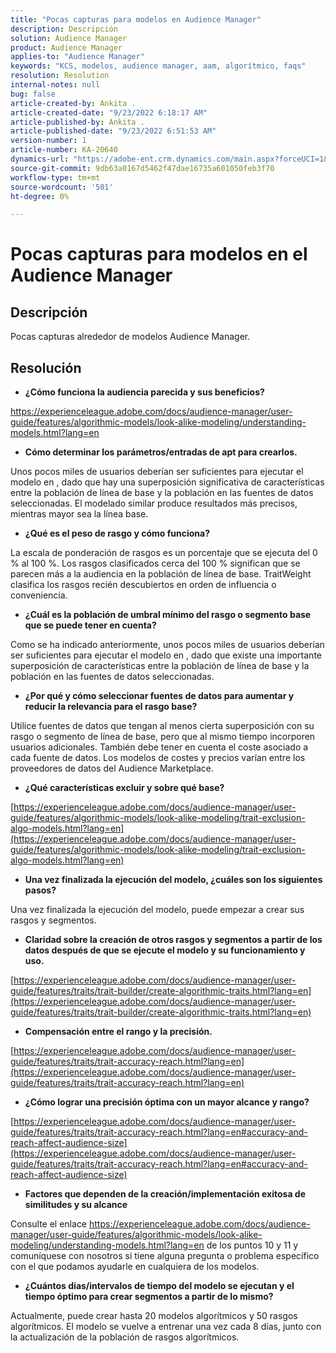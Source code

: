 ```yaml
---
title: "Pocas capturas para modelos en Audience Manager"
description: Descripción
solution: Audience Manager
product: Audience Manager
applies-to: "Audience Manager"
keywords: "KCS, modelos, audience manager, aam, algorítmico, faqs"
resolution: Resolution
internal-notes: null
bug: false
article-created-by: Ankita .
article-created-date: "9/23/2022 6:18:17 AM"
article-published-by: Ankita .
article-published-date: "9/23/2022 6:51:53 AM"
version-number: 1
article-number: KA-20640
dynamics-url: "https://adobe-ent.crm.dynamics.com/main.aspx?forceUCI=1&pagetype=entityrecord&etn=knowledgearticle&id=e634477b-073b-ed11-9db1-0022480868ff"
source-git-commit: 9db63a0167d5462f47dae16735a601050feb3f70
workflow-type: tm+mt
source-wordcount: '501'
ht-degree: 0%

---
```


# Pocas capturas para modelos en el Audience Manager

## Descripción

Pocas capturas alrededor de modelos Audience Manager.

## Resolución


- <b>¿Cómo funciona la audiencia parecida y sus beneficios?</b>


https://experienceleague.adobe.com/docs/audience-manager/user-guide/features/algorithmic-models/look-alike-modeling/understanding-models.html?lang=en

- <b>Cómo determinar los parámetros/entradas de apt para crearlos.</b>


Unos pocos miles de usuarios deberían ser suficientes para ejecutar el modelo en , dado que hay una superposición significativa de características entre la población de línea de base y la población en las fuentes de datos seleccionadas. El modelado similar produce resultados más precisos, mientras mayor sea la línea base.

- <b>¿Qué es el peso de rasgo y cómo funciona?</b>


La escala de ponderación de rasgos es un porcentaje que se ejecuta del 0 % al 100 %. Los rasgos clasificados cerca del 100 % significan que se parecen más a la audiencia en la población de línea de base. TraitWeight clasifica los rasgos recién descubiertos en orden de influencia o conveniencia.

- <b>¿Cuál es la población de umbral mínimo del rasgo o segmento base que se puede tener en cuenta?</b>


Como se ha indicado anteriormente, unos pocos miles de usuarios deberían ser suficientes para ejecutar el modelo en , dado que existe una importante superposición de características entre la población de línea de base y la población en las fuentes de datos seleccionadas.

- <b>¿Por qué y cómo seleccionar fuentes de datos para aumentar y reducir la relevancia para el rasgo base?</b>


Utilice fuentes de datos que tengan al menos cierta superposición con su rasgo o segmento de línea de base, pero que al mismo tiempo incorporen usuarios adicionales. También debe tener en cuenta el coste asociado a cada fuente de datos. Los modelos de costes y precios varían entre los proveedores de datos del Audience Marketplace.

- <b>¿Qué características excluir y sobre qué base?</b>


[https://experienceleague.adobe.com/docs/audience-manager/user-guide/features/algorithmic-models/look-alike-modeling/trait-exclusion-algo-models.html?lang=en](https://experienceleague.adobe.com/docs/audience-manager/user-guide/features/algorithmic-models/look-alike-modeling/trait-exclusion-algo-models.html?lang=en)

- <b>Una vez finalizada la ejecución del modelo, ¿cuáles son los siguientes pasos?</b>


Una vez finalizada la ejecución del modelo, puede empezar a crear sus rasgos y segmentos.

- <b>Claridad sobre la creación de otros rasgos y segmentos a partir de los datos después de que se ejecute el modelo y su funcionamiento y uso.</b>


[https://experienceleague.adobe.com/docs/audience-manager/user-guide/features/traits/trait-builder/create-algorithmic-traits.html?lang=en](https://experienceleague.adobe.com/docs/audience-manager/user-guide/features/traits/trait-builder/create-algorithmic-traits.html?lang=en)

- <b>Compensación entre el rango y la precisión.</b>


[https://experienceleague.adobe.com/docs/audience-manager/user-guide/features/traits/trait-accuracy-reach.html?lang=en](https://experienceleague.adobe.com/docs/audience-manager/user-guide/features/traits/trait-accuracy-reach.html?lang=en)

- <b>¿Cómo lograr una precisión óptima con un mayor alcance y rango?</b>


[https://experienceleague.adobe.com/docs/audience-manager/user-guide/features/traits/trait-accuracy-reach.html?lang=en#accuracy-and-reach-affect-audience-size](https://experienceleague.adobe.com/docs/audience-manager/user-guide/features/traits/trait-accuracy-reach.html?lang=en#accuracy-and-reach-affect-audience-size)

- <b>Factores que dependen de la creación/implementación exitosa de similitudes y su alcance</b>


Consulte el enlace https://experienceleague.adobe.com/docs/audience-manager/user-guide/features/algorithmic-models/look-alike-modeling/understanding-models.html?lang=en de los puntos 10 y 11 y comuníquese con nosotros si tiene alguna pregunta o problema específico con el que podamos ayudarle en cualquiera de los modelos.

- <b>¿Cuántos días/intervalos de tiempo del modelo se ejecutan y el tiempo óptimo para crear segmentos a partir de lo mismo?</b>


Actualmente, puede crear hasta 20 modelos algorítmicos y 50 rasgos algorítmicos. El modelo se vuelve a entrenar una vez cada 8 días, junto con la actualización de la población de rasgos algorítmicos.

